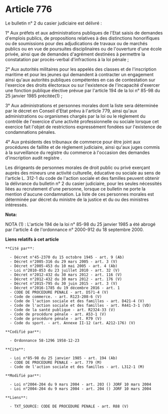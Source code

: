 # Article 776

Le bulletin n° 2 du casier judiciaire est délivré :

1° Aux préfets et aux administrations publiques de l'Etat saisis de demandes d'emplois publics, de propositions relatives à
des distinctions honorifiques ou de soumissions pour des adjudications de travaux ou de marchés publics ou en vue de
poursuites disciplinaires ou de l'ouverture d'une école privée, ainsi que de demandes d'agrément destinées à permettre la
constatation par procès-verbal d'infractions à la loi pénale ;

2° Aux autorités militaires pour les appelés des classes et de l'inscription maritime et pour les jeunes qui demandent à
contracter un engagement ainsi qu'aux autorités publiques compétentes en cas de contestation sur l'exercice des droits
électoraux ou sur l'existence de l'incapacité d'exercer une fonction publique élective prévue par l'article 194 de la loi n°
85-98 du 25 janvier 1985 précitée(1) ;

3° Aux administrations et personnes morales dont la liste sera déterminée par le décret en Conseil d'Etat prévu à l'article
779, ainsi qu'aux administrations ou organismes chargés par la loi ou le règlement du contrôle de l'exercice d'une activité
professionnelle ou sociale lorsque cet exercice fait l'objet de restrictions expressément fondées sur l'existence de
condamnations pénales.

4° Aux présidents des tribunaux de commerce pour être joint aux procédures de faillite et de règlement judiciaire, ainsi
qu'aux juges commis à la surveillance du registre du commerce à l'occasion des demandes d'inscription audit registre .

Les dirigeants de personnes morales de droit public ou privé exerçant auprès des mineurs une activité culturelle, éducative
ou sociale au sens de l'article L. 312-1 du code de l'action sociale et des familles peuvent obtenir la délivrance du
bulletin n° 2 du casier judiciaire, pour les seules nécessités liées au recrutement d'une personne, lorsque ce bulletin ne
porte la mention d'aucune condamnation. La liste de ces personnes morales est déterminée par décret du ministre de la justice
et du ou des ministres intéressés.

**Nota:**

NOTA (1) : L'article 194 de la loi n° 85-98 du 25 janvier 1985 a été abrogé par l'article 4 de l'ordonnance n° 2000-912 du 18
septembre 2000.

**Liens relatifs à cet article**

	**Cité par**:

	  - Décret n°45-2370 du 15 octobre 1945 - art. 9 (Ab)
	  - Décret n°2005-316 du 29 mars 2005 - art. 3 (V)
	  - Décret n°2005-453 du 10 mai 2005 - art. 4 (Ab)
	  - Loi n°2010-853 du 23 juillet 2010 - art. 32 (V)
	  - Décret n°2012-432 du 30 mars 2012 - art. 116 (V)
	  - Décret n°2012-432 du 30 mars 2012 - art. 176 (V)
	  - Décret n°2015-795 du 30 juin 2015 - art. 3 (V)
	  - Décret n°2016-1785 du 19 décembre 2016 - art. 1
	  - CODE DE PROCEDURE PENALE - art. D571-4 (V)
	  - Code de commerce. - art. R123-208-6 (V)
	  - Code de l'action sociale et des familles - art. D421-4 (V)
	  - Code de l'action sociale et des familles - art. R441-3-1 (VD)
	  - Code de la santé publique - art. R2324-33 (V)
	  - Code de procédure pénale - art. A53-1 (V)
	  - Code de procédure pénale - art. R79 (V)
	  - Code du sport. - art. Annexe II-12 (art. A212-176) (V)

	**Codifié par**:

	  - Ordonnance 58-1296 1958-12-23

	**Cite**:

	  - Loi n°85-98 du 25 janvier 1985 - art. 194 (Ab)
	  - CODE DE PROCEDURE PENALE - art. 779 (M)
	  - Code de l'action sociale et des familles - art. L312-1 (M)

	**Modifié par**:

	  - Loi n°2004-204 du 9 mars 2004 - art. 203 () JORF 10 mars 2004
	  - Loi n°2004-204 du 9 mars 2004 - art. 204 () JORF 10 mars 2004

	**Liens**:

	  - TXT_SOURCE: CODE DE PROCEDURE PENALE - art. R88 (V)
